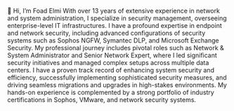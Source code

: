 👋 Hi, I’m Foad Elmi With over 13 years of extensive experience in network and system administration, I specialize in security management, overseeing enterprise-level IT infrastructures. I have a profound expertise in endpoint and network security, including advanced configurations of security systems such as Sophos NGFW, Symantec DLP, and Microsoft Exchange Security. My professional journey includes pivotal roles such as Network & System Administrator and Senior Network Expert, where I led significant security initiatives and managed complex setups across multiple data centers. I have a proven track record of enhancing system security and efficiency, successfully implementing sophisticated security measures, and driving seamless migrations and upgrades in high-stakes environments. My hands-on experience is complemented by a strong portfolio of industry certifications in Sophos, VMware, and network security systems.

<!---
Foadelmi/Foadelmi is a ✨ special ✨ repository because its `README.md` (this file) appears on your GitHub profile.
You can click the Preview link to take a look at your changes.
--->
